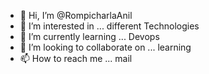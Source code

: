 - 👋 Hi, I’m @RompicharlaAnil
- 👀 I’m interested in ... different Technologies 
- 🌱 I’m currently learning ... Devops
- 💞️ I’m looking to collaborate on ... learning
- 📫 How to reach me ... mail

<!---
RompicharlaAnil/RompicharlaAnil is a ✨ special ✨ repository because its `README.md` (this file) appears on your GitHub profile.
You can click the Preview link to take a look at your changes.
--->
